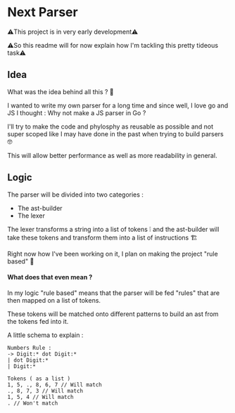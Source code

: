 # Next Parser

⚠️This project is in very early development⚠️

⚠️So this readme will for now explain how I'm tackling this pretty tideous task⚠️

## Idea

What was the idea behind all this ? 🤔

I wanted to write my own parser for a long time and since well, I love go and JS I thought : Why not make a JS parser in Go ?

I'll try to make the code and phylosphy as reusable as possible and not super scoped like I may have done in the past when trying to build parsers 🤓

This will allow better performance as well as more readability in general.

## Logic

The parser will be divided into two categories : 
- The ast-builder
- The lexer

The lexer transforms a string into a list of tokens ❕ and the ast-builder will take these tokens and transform them into a list of instructions 🏗️

Right now how I've been working on it, I plan on making the project "rule based" 📕

#### What does that even mean ?

In my logic "rule based" means that the parser will be fed "rules" that are then mapped on a list of tokens. 

These tokens will be matched onto different patterns to build an ast from the tokens fed into it.

A little schema to explain :

    Numbers Rule :
    -> Digit:* dot Digit:*
    | dot Digit:*
    | Digit:*

    Tokens ( as a list )
    1, 5, ., 8, 6, 7 // Will match
    ., 8, 7, 3 // Will match
    1, 5, 4 // Will match
    . // Won't match
    